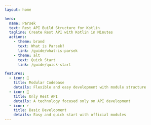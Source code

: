 ```yaml
---
layout: home

hero:
  name: Parsek
  text: Rest API Build Structure for Kotlin
  tagline: Create Rest API with Kotlin in Minutes
  actions:
    - theme: brand
      text: What is Parsek?
      link: /guide/what-is-parsek
    - theme: alt
      text: Quick Start
      link: /guide/quick-start

features:
  - icon: 🔩
    title: Modular Codebase
    details: Flexible and easy development with module structure
  - icon: 🔑
    title: Only Rest API
    details: A technology focused only on API development
  - icon: ⚡️
    title: Basic Development
    details: Easy and quick start with official modules
---
```

